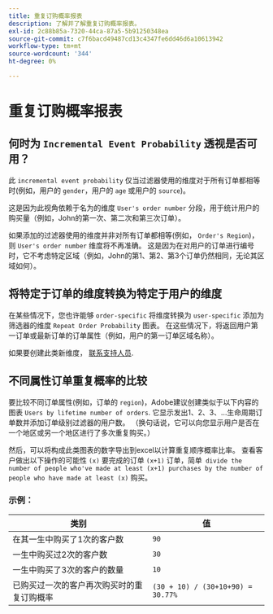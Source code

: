```yaml
---
title: 重复订购概率报表
description: 了解并了解重复订购概率报表。
exl-id: 2c88b85a-7320-44ca-87a5-5b91250348ea
source-git-commit: c7f6bacd49487cd13c4347fe6dd46d6a10613942
workflow-type: tm+mt
source-wordcount: '344'
ht-degree: 0%

---
```


# 重复订购概率报表

## 何时为 `Incremental Event Probability` 透视是否可用？

此 `incremental event probability` 仅当过滤器使用的维度对于所有订单都相等时(例如，用户的 `gender`，用户的 `age` 或用户的 `source`)。

这是因为此视角依赖于名为的维度 `User's order number` 分段，用于统计用户的购买量（例如，John的第一次、第二次和第三次订单）。

如果添加的过滤器使用的维度并非对所有订单都相等(例如， `Order's Region`)，则 `User's order number` 维度将不再准确。 这是因为在对用户的订单进行编号时，它不考虑特定区域（例如，John的第1、第2、第3个订单仍然相同，无论其区域如何）。

## 将特定于订单的维度转换为特定于用户的维度

在某些情况下，您也许能够 `order-specific` 将维度转换为 `user-specific` 添加为筛选器的维度 `Repeat Order Probability` 图表。 在这些情况下，将返回用户第一订单或最新订单的订单属性（例如，用户的第一订单区域名称）。

如果要创建此类新维度， [联系支持人员](https://experienceleague.adobe.com/docs/commerce-knowledge-base/kb/troubleshooting/miscellaneous/mbi-service-policies.html).

## 不同属性订单重复概率的比较

要比较不同订单属性(例如，订单的 `region`)，Adobe建议创建类似于以下内容的图表 `Users by lifetime number of orders`. 它显示发出1、2、3、...生命周期订单数并添加订单级别过滤器的用户数。 （换句话说，它可以向您显示用户是否在一个地区或另一个地区进行了多次重复购买。）

然后，可以将构成此类图表的数字导出到excel以计算重复顺序概率比率。 查看客户做出以下操作的可能性 `(x)` 要完成的订单 `(x+1)` 订单，简单` divide the number of people who've made at least (x+1) purchases by the number of people who have made at least (x)` 购买。

### 示例：

| 类别 | 值 |
|---|---|
| 在其一生中购买了1次的客户数 | `90` |
| 一生中购买过2次的客户数 | `30` |
| 一生中购买了3次的客户的数量 | `10` |
| 已购买过一次的客户再次购买时的重复订购概率 | `(30 + 10) / (30+10+90) = 30.77%` |
